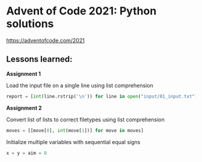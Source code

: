 # Advent of Code 2021: Python solutions
https://adventofcode.com/2021

## Lessons learned:
**Assignment 1** 

Load the input file on a single line using list comprehension
```python
report = [int(line.rstrip('\n')) for line in open("input/01_input.txt")]
```

**Assignment 2** 

Convert list of lists to correct filetypes using list comprehension
```python
moves = [[move[0], int(move[1])] for move in moves]
```

Initialize multiple variables with sequential equal signs 
```python
x = y = aim = 0
```